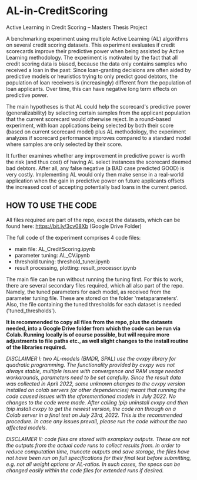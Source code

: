 # AL-in-CreditScoring
Active Learning in Credit Scoring – Masters Thesis Project

A benchmarking experiment using multiple Active Learning (AL) algorithms on several credit scoring datasets.
This experiment evaluates if credit scorecards improve their predictive power when being assisted by Active Learning methodology. 
The experiment is motivated by the fact that all credit scoring data is biased, because the data only contains samples who received a loan in the past: 
Since loan-granting decisions are often aided by predictive models or heuristics trying to only predict good debtors, the population of loan receivers is (increasingly) different from the population of loan applicants. Over time, this can have negative long term effects on predictive power.

The main hypotheses is that AL could help the scorecard's predictive power (generalizability) by selecting certain samples from the applicant population that the current scorecard would otherwise reject. In a round-based experiment, with loan applications being selected by both their score (based on current scorecard model) plus AL methodology, the experiment analyzes if scorecard performance improves compared to a standard model where samples are only selected by their score.

It further examines whether any improvement in predictive power is worth the risk (and thus cost) of having AL select instances the scorecard deemed bad debtors. After all, any false negative (a BAD case predicted GOOD) is very costly. Implementing AL would only then make sense in a real-world application when the gain in predictive power on future applicants offsets the increased cost of accepting potentially bad loans in the current period.


## HOW TO USE THE CODE
All files required are part of the repo, except the datasets, which can be found here:
https://bit.ly/3cv08Xb (Google Drive Folder)

The full code of the experiment comprises 4 code files:
- main file: AL_CreditScoring.ipynb
- parameter tuning: AL_CV.ipynb
- threshold tuning: threshold_tuner.ipynb
- result processing, plotting: result_processor.ipynb

The main file can be run without running the tuning first. For this to work, there are several secondary files required, which all also part of the repo. Namely, the tuned parameters for each model, as received from the parameter tuning file. These are stored on the folder 'metaparameters'.
Also, the file containing the tuned thresholds for each dataset is needed ('tuned_thresholds').

**It is recommended to copy all files from the repo, plus the datasets needed, into a Google Drive folder from which the code can be run via Colab. Running locally is of course possible, but will require more adjustments to file paths etc., as well slight changes to the install routine of the libraries required.**

*DISCLAIMER I: two AL-models (BMDR, SPAL) use the cvxpy library for quadratic programming. The functionality provided by cvxpy was not always stable, multiple issues with convergence and RAM usage needed workarounds, parameters need to be set carefully. Since the result data was collected in April 2022, some unknown changes to the cvxpy version installed on colab servers (or other dependencies) meant that running the code caused issues with the aforementioned models in July 2022. No changes to the code were made. After calling !pip uninstall cvxpy and then !pip install cvxpy to get the newest version, the code ran through on a Colab server in a final test on July 23rd, 2022. This is the recommended procedure. In case any issues prevail, please run the code without the two affected models.*

*DISCLAIMER II: code files are stored with examplary outputs. These are not the outputs from the actual code runs to collect results from. In order to reduce computation time, truncate outputs and save storage, the files have not have been run on full specifications for their final test before submitting, e.g. not all weight options or AL-ratios. In such cases, the specs can be changed easily within the code files for extended runs if desired.* 
